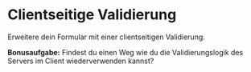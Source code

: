 # Clientseitige Validierung

Erweitere dein Formular mit einer clientseitigen Validierung.

**Bonusaufgabe:** Findest du einen Weg wie du die Validierungslogik des Servers im Client wiederverwenden kannst?

